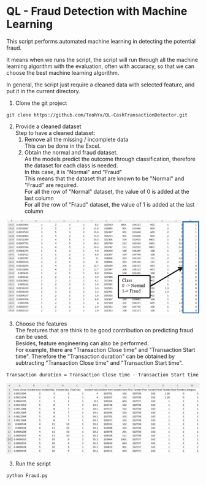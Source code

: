 # QL - Fraud Detection with Machine Learning

This script performs automated machine learning in detecting the potential fraud.

It means when we runs the script, the script will run through all the machine learning algorithm with the evaluation, often with accuracy, so that we can choose the best machine learning algorithm. 

In general, the script just require a cleaned data with selected feature, and put it in the current directory.

1. Clone the git project
```
git clone https://github.com/TeohYx/QL-CashTransactionDetector.git
```

2. Provide a cleaned dataset <br>
Step to have a cleaned dataset: <br>
    1. Remove all the missing / incomplete data <br>
        This can be done in the Excel.
    2. Obtain the normal and fraud dataset. <br>
        As the models predict the outcome through classification, therefore the dataset for each class is needed. <br>
        In this case, it is "Normal" and "Fraud" <br>
        This means that the dataset that are known to be "Normal" and "Fraud" are required. <br>
        For all the row of "Normal" dataset, the value of 0 is added at the last column <br>
        For all the row of "Fraud" dataset, the value of 1 is added at the last column <br>

![Example Dataset](screenshot/Example%20Classification.png)

3. Choose the features <br>
    The features that are think to be good contribution on predicting fraud can be used. <br>
    Besides, feature engineering can also be performed. <br>
    For example, there are "Transaction Close time" and "Transaction Start time". Therefore the "Transaction duration" can be obtained by subtracting "Transaction Close time" and "Transaction Start time".
```
Transaction duration = Transaction Close time - Transaction Start time
```
![Example Dataset](screenshot/Example%20Dataset.png)

3. Run the script
```
python Fraud.py
```